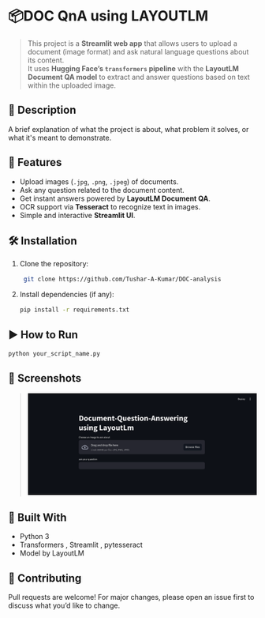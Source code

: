# 📦DOC QnA using LAYOUTLM

> This project is a **Streamlit web app** that allows users to upload a document (image format) and ask natural language questions about its content.  
It uses **Hugging Face’s `transformers` pipeline** with the **LayoutLM Document QA model** to extract and answer questions based on text within the uploaded image.

## 📖 Description

A brief explanation of what the project is about, what problem it solves, or what it's meant to demonstrate.

## 🚀 Features

- Upload images (`.jpg`, `.png`, `.jpeg`) of documents.
- Ask any question related to the document content.
- Get instant answers powered by **LayoutLM Document QA**.
- OCR support via **Tesseract** to recognize text in images.
- Simple and interactive **Streamlit UI**.

## 🛠️ Installation

1. Clone the repository:
   ```bash
    git clone https://github.com/Tushar-A-Kumar/DOC-analysis
   

2. Install dependencies (if any):
   ```bash
   pip install -r requirements.txt


## ▶️ How to Run

   ```bash
   python your_script_name.py
   ```


## 📸 Screenshots 

> ![Demo Screenshot](assets/bot.png)

## 🧠 Built With

- Python 3
- Transformers , Streamlit , pytesseract
- Model by LayoutLM

## 🤝 Contributing

Pull requests are welcome! For major changes, please open an issue first to discuss what you’d like to change.


